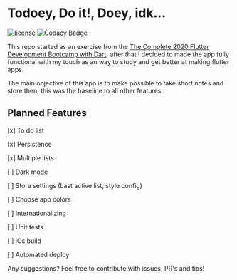 # Todoey, Do it!, Doey, idk...
[![license](https://img.shields.io/github/license/lucashilles/todoey?style=flat)](LICENSE) [![Codacy Badge](https://api.codacy.com/project/badge/Grade/af20f336dfaf48bfa68b64968cc34dc6)](https://www.codacy.com/manual/lucashilles/todoey?utm_source=github.com&amp;utm_medium=referral&amp;utm_content=lucashilles/todoey&amp;utm_campaign=Badge_Grade)

This repo started as an exercise from the [The Complete 2020 Flutter Development Bootcamp with Dart](https://www.udemy.com/course/flutter-bootcamp-with-dart/), after that i decided to made the app fully functional with my touch as an way to study and get better at making flutter apps.

The main objective of this app is to make possible to take short notes and store then, this was the baseline to all other features.


## Planned Features

[x] To do list

[x] Persistence

[x] Multiple lists

[ ] Dark mode

[ ] Store settings (Last active list, style config)

[ ] Choose app colors

[ ] Internationalizing

[ ] Unit tests

[ ] iOs build

[ ] Automated deploy


Any suggestions?
Feel free to contribute with issues, PR's and tips!
